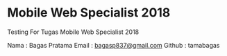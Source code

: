 # Mobile Web Specialist 2018

Testing For Tugas Mobile Web Specialist 2018

Nama : Bagas Pratama
Email : bagasp837@gmail.com
Github : tamabagas
